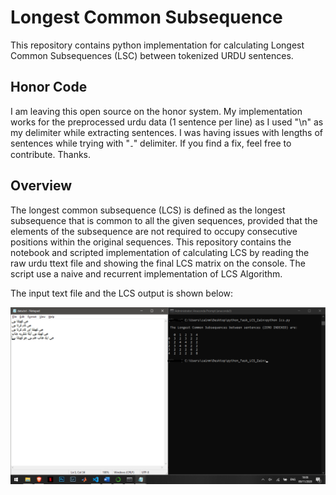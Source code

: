 # Longest Common Subsequence
This repository contains python implementation for calculating Longest Common Subsequences (LSC) between tokenized URDU sentences.

## Honor Code
I am leaving this open source on the honor system. My implementation works for the preprocessed urdu data (1 sentence per line) as I used "\n" as my delimiter while extracting sentences. I was having issues with lengths of sentences while trying with "۔" delimiter. If you find a fix, feel free to contribute. Thanks.

## Overview
The longest common subsequence (LCS) is defined as the longest subsequence that is common to all the given sequences, provided that the elements of the subsequence are not required to occupy consecutive positions within the original sequences. This repository contains the notebook and scripted implementation of calculating LCS by reading the raw urdu ttext file and showing the final LCS matrix on the console. The script use a naive and recurrent implementation of LCS Algorithm.

The input text file and the LCS output is shown below:

![](./output.PNG)

